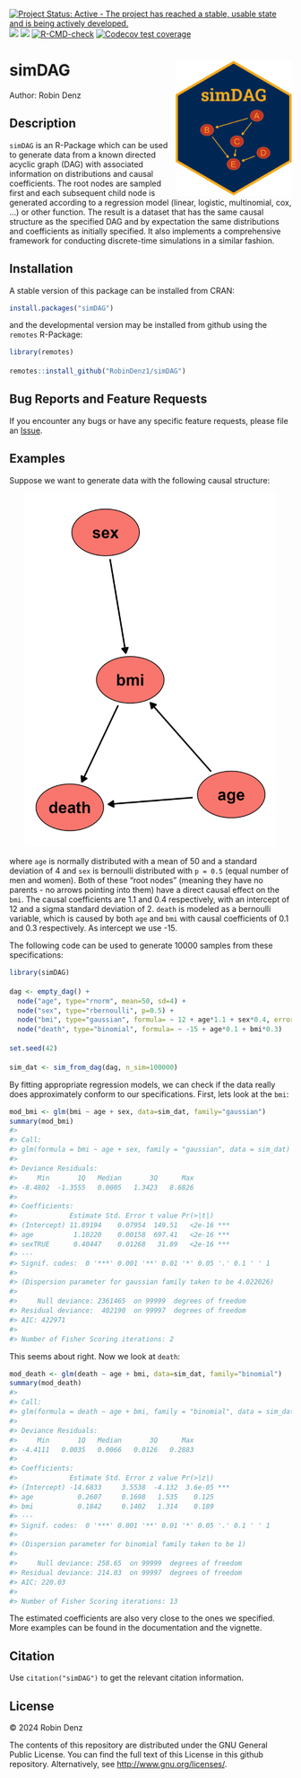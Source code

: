 
<!-- README.md is generated from README.Rmd. Please edit that file -->
<!-- badges: start -->

[![Project Status: Active - The project has reached a stable, usable
state and is being actively
developed.](https://www.repostatus.org/badges/latest/active.svg)](https://www.repostatus.org/#active)
[![](https://www.r-pkg.org/badges/version/simDAG?color=green)](https://cran.r-project.org/package=simDAG)
[![](http://cranlogs.r-pkg.org/badges/grand-total/simDAG?color=blue)](https://cran.r-project.org/package=simDAG)
[![R-CMD-check](https://github.com/RobinDenz1/simDAG/actions/workflows/R-CMD-check.yaml/badge.svg)](https://github.com/RobinDenz1/simDAG/actions/workflows/R-CMD-check.yaml)
[![Codecov test
coverage](https://codecov.io/gh/RobinDenz1/simDAG/branch/main/graph/badge.svg)](https://app.codecov.io/gh/RobinDenz1/simDAG?branch=main)
<!-- badges: end -->

# simDAG <img src="man/figures/logo.png" height="240" align="right" />

Author: Robin Denz

## Description

`simDAG` is an R-Package which can be used to generate data from a known
directed acyclic graph (DAG) with associated information on
distributions and causal coefficients. The root nodes are sampled first
and each subsequent child node is generated according to a regression
model (linear, logistic, multinomial, cox, …) or other function. The
result is a dataset that has the same causal structure as the specified
DAG and by expectation the same distributions and coefficients as
initially specified. It also implements a comprehensive framework for
conducting discrete-time simulations in a similar fashion.

## Installation

A stable version of this package can be installed from CRAN:

``` r
install.packages("simDAG")
```

and the developmental version may be installed from github using the
`remotes` R-Package:

``` r
library(remotes)

remotes::install_github("RobinDenz1/simDAG")
```

## Bug Reports and Feature Requests

If you encounter any bugs or have any specific feature requests, please
file an [Issue](https://github.com/RobinDenz1/simDAG/issues).

## Examples

Suppose we want to generate data with the following causal structure:

<p align="center">
<img src="man/figures/example_DAG.png" width="450" />
</p>

where `age` is normally distributed with a mean of 50 and a standard
deviation of 4 and `sex` is bernoulli distributed with `p = 0.5` (equal
number of men and women). Both of these “root nodes” (meaning they have
no parents - no arrows pointing into them) have a direct causal effect
on the `bmi`. The causal coefficients are 1.1 and 0.4 respectively, with
an intercept of 12 and a sigma standard deviation of 2. `death` is
modeled as a bernoulli variable, which is caused by both `age` and `bmi`
with causal coefficients of 0.1 and 0.3 respectively. As intercept we
use -15.

The following code can be used to generate 10000 samples from these
specifications:

``` r
library(simDAG)

dag <- empty_dag() +
  node("age", type="rnorm", mean=50, sd=4) +
  node("sex", type="rbernoulli", p=0.5) +
  node("bmi", type="gaussian", formula= ~ 12 + age*1.1 + sex*0.4, error=2) +
  node("death", type="binomial", formula= ~ -15 + age*0.1 + bmi*0.3)

set.seed(42)

sim_dat <- sim_from_dag(dag, n_sim=100000)
```

By fitting appropriate regression models, we can check if the data
really does approximately conform to our specifications. First, lets
look at the `bmi`:

``` r
mod_bmi <- glm(bmi ~ age + sex, data=sim_dat, family="gaussian")
summary(mod_bmi)
#> 
#> Call:
#> glm(formula = bmi ~ age + sex, family = "gaussian", data = sim_dat)
#> 
#> Deviance Residuals: 
#>     Min       1Q   Median       3Q      Max  
#> -8.4802  -1.3555   0.0005   1.3423   8.6826  
#> 
#> Coefficients:
#>             Estimate Std. Error t value Pr(>|t|)    
#> (Intercept) 11.89194    0.07954  149.51   <2e-16 ***
#> age          1.10220    0.00158  697.41   <2e-16 ***
#> sexTRUE      0.40447    0.01268   31.89   <2e-16 ***
#> ---
#> Signif. codes:  0 '***' 0.001 '**' 0.01 '*' 0.05 '.' 0.1 ' ' 1
#> 
#> (Dispersion parameter for gaussian family taken to be 4.022026)
#> 
#>     Null deviance: 2361465  on 99999  degrees of freedom
#> Residual deviance:  402190  on 99997  degrees of freedom
#> AIC: 422971
#> 
#> Number of Fisher Scoring iterations: 2
```

This seems about right. Now we look at `death`:

``` r
mod_death <- glm(death ~ age + bmi, data=sim_dat, family="binomial")
summary(mod_death)
#> 
#> Call:
#> glm(formula = death ~ age + bmi, family = "binomial", data = sim_dat)
#> 
#> Deviance Residuals: 
#>     Min       1Q   Median       3Q      Max  
#> -4.4111   0.0035   0.0066   0.0126   0.2883  
#> 
#> Coefficients:
#>             Estimate Std. Error z value Pr(>|z|)    
#> (Intercept) -14.6833     3.5538  -4.132  3.6e-05 ***
#> age           0.2607     0.1698   1.535    0.125    
#> bmi           0.1842     0.1402   1.314    0.189    
#> ---
#> Signif. codes:  0 '***' 0.001 '**' 0.01 '*' 0.05 '.' 0.1 ' ' 1
#> 
#> (Dispersion parameter for binomial family taken to be 1)
#> 
#>     Null deviance: 258.65  on 99999  degrees of freedom
#> Residual deviance: 214.03  on 99997  degrees of freedom
#> AIC: 220.03
#> 
#> Number of Fisher Scoring iterations: 13
```

The estimated coefficients are also very close to the ones we specified.
More examples can be found in the documentation and the vignette.

## Citation

Use `citation("simDAG")` to get the relevant citation information.

## License

© 2024 Robin Denz

The contents of this repository are distributed under the GNU General
Public License. You can find the full text of this License in this
github repository. Alternatively, see <http://www.gnu.org/licenses/>.
